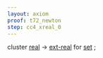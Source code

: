 ```yaml
---
layout: axiom
proof: t72_newton
step: cc4_xreal_0
---
```


<div class="mizar">
<a NAME="CC4"><span class="kw">cluster </span></a> <a href="http://grid01.ciirc.cvut.cz/~mptp/7.13.01_4.181.1147/html/xreal_0.html#V1" title="XREAL_0:attr.1">real</a>  <span class="kw"> -&gt; </span> <a href="http://grid01.ciirc.cvut.cz/~mptp/7.13.01_4.181.1147/html/xxreal_0.html#V1" title="XXREAL_0:attr.1">ext-real</a>   for    <a href="http://grid01.ciirc.cvut.cz/~mptp/7.13.01_4.181.1147/html/hidden.html#M1" title="HIDDEN:mode.1">set</a> ;<br>
</div>
